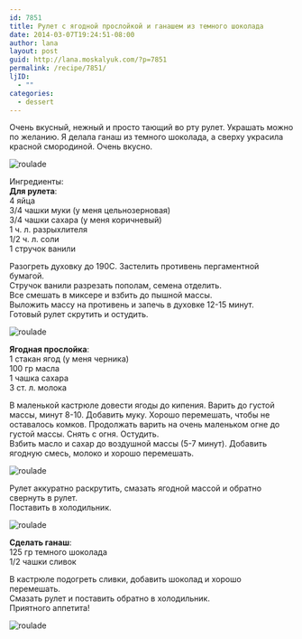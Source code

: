 ```yaml
---
id: 7851
title: Рулет с ягодной прослойкой и ганашем из темного шоколада
date: 2014-03-07T19:24:51-08:00
author: lana
layout: post
guid: http://lana.moskalyuk.com/?p=7851
permalink: /recipe/7851/
ljID:
  - ""
categories:
  - dessert
---
```

Очень вкусный, нежный и просто тающий во рту рулет. Украшать можно по желанию. Я делала ганаш из темного шоколада, а сверху украсила красной смородиной. Очень вкусно. 

![roulade](http://farm3.staticflickr.com/2195/12977138405_4ed58a6b6a_c.jpg) 

Ингредиенты:  
**Для рулета**:  
4 яйца  
3/4 чашки муки (у меня цельнозерновая)  
3/4 чашки сахара (у меня коричневый)  
1 ч. л. разрыхлителя  
1/2 ч. л. соли  
1 стручок ванили

Разогреть духовку до 190С. Застелить противень пергаментной бумагой.  
Стручок ванили разрезать пополам, семена отделить.  
Все смешать в миксере и взбить до пышной массы.  
Выложить массу на противень и запечь в духовке 12-15 минут.  
Готовый рулет скрутить и остудить. 

![roulade](http://farm4.staticflickr.com/3310/12977227783_db767521ae_c.jpg) 

**Ягодная прослойка**:  
1 стакан ягод (у меня черника)  
100 гр масла  
1 чашка сахара  
3 ст. л. молока

В маленькой кастрюле довести ягоды до кипения. Варить до густой массы, минут 8-10. Добавить муку. Хорошо перемешать, чтобы не оставалось комков. Продолжать варить на очень маленьком огне до густой массы. Снять с огня. Остудить.  
Взбить масло и сахар до воздушной массы (5-7 минут). Добавить ягодную смесь, молоко и хорошо перемешать.

![roulade](http://farm4.staticflickr.com/3190/12977232873_e2fb781f63_c.jpg) 

Рулет аккуратно раскрутить, смазать ягодной массой и обратно свернуть в рулет.  
Поставить в холодильник. 

![roulade](http://farm4.staticflickr.com/3613/12977123145_25428553fe_c.jpg) 

**Сделать ганаш**:  
125 гр темного шоколада  
1/2 чашки сливок

В кастрюле подогреть сливки, добавить шоколад и хорошо перемешать.  
Смазать рулет и поставить обратно в холодильник.  
Приятного аппетита!

![roulade](http://farm8.staticflickr.com/7376/12977112465_b9a5177c57_c.jpg)